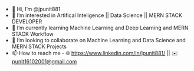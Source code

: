 - 👋 Hi, I’m @jpunit881
- 👀 I’m interested in Artifical Inteligence || Data Science || MERN STACK DEVELOPER
- 🌱 I’m currently learning Machine Learning and Deep Learning and MERN STACK Workflow
- 💞️ I’m looking to collaborate on Machine Learning and Data Science and MERN STACK Projects
- 📫 How to reach me -
  🌐 https://www.linkedin.com/in/jpunit881/ || 
  ✉️ punit16102001@gmail.com

<!---
jpunit881/jpunit881 is a ✨ special ✨ repository because its `README.md` (this file) appears on your GitHub profile.
You can click the Preview link to take a look at your changes.
--->
